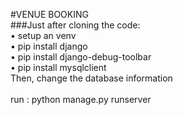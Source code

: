 #VENUE BOOKING<br>
###Just after cloning the code:<br>
• setup an venv <br>
• pip install django<br>
• pip install django-debug-toolbar<br>
• pip install mysqlclient<br>
Then, change the database information<br><br>
run : python manage.py runserver 
